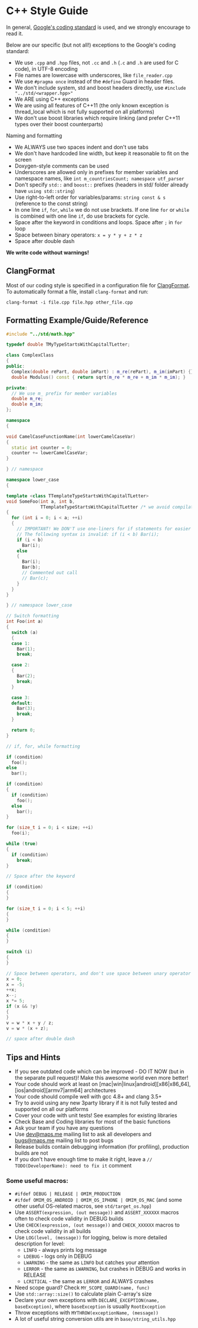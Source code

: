 # C++ Style Guide

In general, [Google's coding standard](http://google-styleguide.googlecode.com/svn/trunk/cppguide.xml) is used, and we strongly encourage to read it.

Below are our specific (but not all!) exceptions to the Google's coding standard:

- We use `.cpp` and `.hpp` files, not `.cc` and `.h` (`.c` and `.h` are used for C code), in UTF-8 encoding
- File names are lowercase with underscores, like `file_reader.cpp`
- We use `#pragma once` instead of the `#define` Guard in header files.
- We don't include system, std and boost headers directly, use `#include "../std/<wrapper.hpp>"`
- We ARE using C++ exceptions
- We are using all features of C++11 (the only known exception is thread_local which is not fully supported on all platforms)
- We don't use boost libraries which require linking (and prefer C++11 types over their boost counterparts)

Naming and formatting

- We ALWAYS use two spaces indent and don't use tabs
- We don't have hardcoded line width, but keep it reasonable to fit on the screen
- Doxygen-style comments can be used
- Underscores are allowed only in prefixes for member variables and namespace names, like `int m_countriesCount; namespace utf_parser`
- Don't specify `std::` and `boost::` prefixes (headers in std/ folder already have `using std::string`)
- Use right-to-left order for variables/params: `string const & s` (reference to the const string)
- In one line `if`, `for`, `while` we do not use brackets. If one line `for` or `while` is combined with one line `if`, do use brackets for cycle.
- Space after the keyword in conditions and loops. Space after `;` in `for` loop
- Space between binary operators: `x = y * y + z * z`
- Space after double dash

**We write code without warnings!**

## ClangFormat

Most of our coding style is specified in a configuration file for [ClangFormat](http://clang.llvm.org/docs/ClangFormat.html).
To automatically format a file, install `clang-format` and run:

    clang-format -i file.cpp file.hpp other_file.cpp

## Formatting Example/Guide/Reference

```cpp
#include "../std/math.hpp"

typedef double TMyTypeStartsWithCapitalTLetter;

class ComplexClass
{
public:
  Complex(double rePart, double imPart) : m_re(rePart), m_im(imPart) {}
  double Modulus() const { return sqrt(m_re * m_re + m_im * m_im); }

private:
  // We use m_ prefix for member variables
  double m_re;
  double m_im;
};

namespace
{

void CamelCaseFunctionName(int lowerCamelCaseVar)
{
  static int counter = 0;
  counter += lowerCamelCaseVar;
}

} // namespace

namespace lower_case
{

template <class TTemplateTypeStartsWithCapitalTLetter>
void SomeFoo(int a, int b,
             TTemplateTypeStartsWithCapitalTLetter /* we avoid compilation warnings */)
{
  for (int i = 0; i < a; ++i)
  {
    // IMPORTANT! We DON'T use one-liners for if statements for easier debugging.
    // The following syntax is invalid: if (i < b) Bar(i);
    if (i < b)
      Bar(i);
    else
    {
      Bar(i);
      Bar(b);
      // Commented out call
      // Bar(c);
    }
  }
}

} // namespace lower_case

// Switch formatting
int Foo(int a)
{
  switch (a)
  {
  case 1:
    Bar(1);
    break;

  case 2:
  {
    Bar(2);
    break;
  }

  case 3:
  default:
    Bar(3);
    break;
  }

  return 0;
}

// if, for, while formatting

if (condition)
  foo();
else
  bar();

if (condition)
{
  if (condition)
    foo();
  else
    bar();
}

for (size_t i = 0; i < size; ++i)
  foo(i);

while (true)
{
  if (condition)
    break;
}

// Space after the keyword

if (condition)
{
}

for (size_t i = 0; i < 5; ++i)
{
}

while (condition)
{
}

switch (i)
{
}

// Space between operators, and don't use space between unary operator and expression
x = 0;
x = -5;
++x;
x--;
x *= 5;
if (x && !y)
{
}
v = w * x + y / z;
v = w * (x + z);

// space after double dash
```

## Tips and Hints

- If you see outdated code which can be improved - DO IT NOW (but in the separate pull request)! Make this awesome world even more better! 
- Your code should work at least on [mac|win|linux|android][x86|x86_64], [ios|android][armv7|arm64] architectures
- Your code should compile well with gcc 4.8+ and clang 3.5+
- Try to avoid using any new 3party library if it is not fully tested and supported on all our platforms
- Cover your code with unit tests! See examples for existing libraries
- Check Base and Coding libraries for most of the basic functions
- Ask your team if you have any questions
- Use dev@maps.me mailing list to ask all developers and bugs@maps.me mailing list to post bugs
- Release builds contain debugging information (for profiling), production builds are not
- If you don't have enough time to make it right, leave a `// TODO(DeveloperName): need to fix it` comment

### Some useful macros:

- `#ifdef DEBUG | RELEASE | OMIM_PRODUCTION`
- `#ifdef OMIM_OS_ANDROID | OMIM_OS_IPHONE | OMIM_OS_MAC` (and some other useful OS-related macros, see `std/target_os.hpp`)
- Use `ASSERT(expression, (out message))` and `ASSERT_XXXXXX` macros often to check code validity in DEBUG builds
- Use `CHECK(expression, (out message))` and `CHECK_XXXXXX` macros to check code validity in all builds
- Use `LOG(level, (message))` for logging, below is more detailed description for level:
    * `LINFO` - always prints log message
    * `LDEBUG` - logs only in DEBUG
    * `LWARNING` - the same as `LINFO` but catches your attention
    * `LERROR` - the same as `LWARNING`, but crashes in DEBUG and works in RELEASE
    * `LCRITICAL` - the same as `LERROR` and ALWAYS crashes
- Need scope guard? Check `MY_SCOPE_GUARD(name, func)`
- Use `std::array::size()` to calculate plain C-array's size
- Declare your own exceptions with `DECLARE_EXCEPTION(name, baseException)`, where `baseException` is usually `RootException`
- Throw exceptions with `MYTHROW(exceptionName, (message))`
- A lot of useful string conversion utils are in `base/string_utils.hpp`
